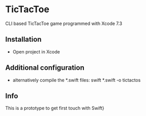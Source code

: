 # TicTacToe
CLI based TicTacToe game programmed with Xcode 7.3

## Installation
* Open project in Xcode

## Additional configuration
* alternatively compile the *.swift files: swift *.swift -o tictactos

## Info
This is a prototype to get first touch with Swift}
